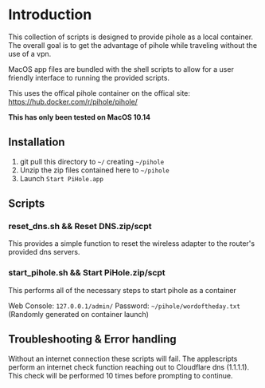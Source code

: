 # Introduction
This collection of scripts is designed to provide pihole as a local container. The overall goal is to get the advantage of pihole while traveling without the use of a vpn.

MacOS app files are bundled with the shell scripts to allow for a user friendly interface to running the provided scripts.

This uses the offical pihole container on the offical site: https://hub.docker.com/r/pihole/pihole/

**This has only been tested on MacOS 10.14**

## Installation

1. git pull this directory to `~/` creating `~/pihole`
1. Unzip the zip files contained here to `~/pihole`
1. Launch `Start PiHole.app`

## Scripts

### reset_dns.sh && Reset DNS.zip/scpt

This provides a simple function to reset the wireless adapter to the router's provided dns servers.

### start_pihole.sh && Start PiHole.zip/scpt

This performs all of the necessary steps to start pihole as a container

Web Console: `127.0.0.1/admin/`
Password: `~/pihole/wordoftheday.txt` (Randomly generated on container launch)

## Troubleshooting & Error handling

Without an internet connection these scripts will fail. The applescripts perform an internet check function reaching out to Cloudflare dns (1.1.1.1). This check will be performed 10 times before prompting to continue.